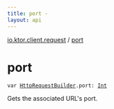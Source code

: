 ```yaml
---
title: port - 
layout: api
---
```


<div class='api-docs-breadcrumbs'><a href="index.html">io.ktor.client.request</a> / <a href="./port.html">port</a></div>

# port

<div class="signature"><code><span class="keyword">var </span><a href="-http-request-builder/index.html"><span class="identifier">HttpRequestBuilder</span></a><span class="symbol">.</span><span class="identifier">port</span><span class="symbol">: </span><a href="https://kotlinlang.org/api/latest/jvm/stdlib/kotlin/-int/index.html"><span class="identifier">Int</span></a></code></div>

Gets the associated URL's port.

